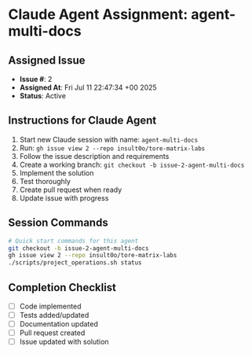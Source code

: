 # Claude Agent Assignment: agent-multi-docs

## Assigned Issue
- **Issue #**: 2
- **Assigned At**: Fri Jul 11 22:47:34 +00 2025
- **Status**: Active

## Instructions for Claude Agent
1. Start new Claude session with name: `agent-multi-docs`
2. Run: `gh issue view 2 --repo insult0o/tore-matrix-labs`
3. Follow the issue description and requirements
4. Create a working branch: `git checkout -b issue-2-agent-multi-docs`
5. Implement the solution
6. Test thoroughly
7. Create pull request when ready
8. Update issue with progress

## Session Commands
```bash
# Quick start commands for this agent
git checkout -b issue-2-agent-multi-docs
gh issue view 2 --repo insult0o/tore-matrix-labs
./scripts/project_operations.sh status
```

## Completion Checklist
- [ ] Code implemented
- [ ] Tests added/updated
- [ ] Documentation updated
- [ ] Pull request created
- [ ] Issue updated with solution
